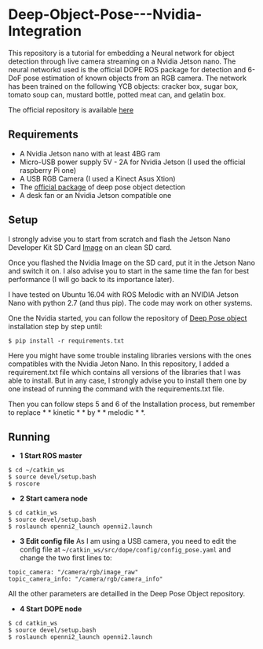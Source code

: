 # Deep-Object-Pose---Nvidia-Integration

This repository is a tutorial for embedding a Neural network for object detection through live camera streaming on a Nvidia Jetson nano.
The neural networkd used is the official DOPE ROS package for detection and 6-DoF pose estimation of known objects from an RGB camera. The network has been trained on the following YCB objects: cracker box, sugar box, tomato soup can, mustard bottle, potted meat can, and gelatin box. 

The official repository is available [here](https://github.com/NVlabs/Deep_Object_Pose)


## Requirements
 - A Nvidia Jetson nano with at least 4BG ram
 - Micro-USB power supply 5V - 2A for Nvidia Jetson (I used the official raspberry Pi one)
 - A USB RGB Camera (I used a Kinect Asus Xtion)
 - The [official package](https://github.com/NVlabs/Deep_Object_Pose) of deep pose object detection 
 - A desk fan or an Nvidia Jetson compatible one


## Setup
I strongly advise you to start from scratch and flash the Jetson Nano Developer Kit SD Card [Image](https://developer.nvidia.com/embedded/learn/get-started-jetson-nano-devkit#write) on an clean SD card.

Once you flashed the Nvidia Image on the SD card, put it in the Jetson Nano and switch it on. I also advise you to start in the same time the fan for best performance (I will go back to its importance later).

I have tested on Ubuntu 16.04 with ROS Melodic with an NVIDIA Jetson Nano with python 2.7 (and thus pip). The code may work on other systems.


One the Nvidia started, you can follow the repository of [Deep Pose object](https://github.com/NVlabs/Deep_Object_Pose) installation step by step until:

```
$ pip install -r requirements.txt
```

Here you might have some trouble instaling libraries versions with the ones compatibles with the Nvidia Jeton Nano. In this repository, I added a requirement.txt file which contains all versions of the libraries that I was able to install. But in any case, I strongly advise you to install them one by one instead of running the command with the requirements.txt file.

Then you can follow steps 5 and 6 of the Installation process, but remember to replace * * kinetic * * by * * melodic * *.


## Running

- **1 Start ROS master**
```
$ cd ~/catkin_ws
$ source devel/setup.bash
$ roscore
```

- **2 Start camera node**
```
$ cd catkin_ws
$ source devel/setup.bash
$ roslaunch openni2_launch openni2.launch
```

- **3 Edit config file**
As I am using a USB camera, you need to edit the config file at ```~/catkin_ws/src/dope/config/config_pose.yaml``` and change the two first lines to:
```
topic_camera: "/camera/rgb/image_raw"
topic_camera_info: "/camera/rgb/camera_info"
```
All the other parameters are detailled in the Deep Pose Object repository.

- **4 Start DOPE node**
```
$ cd catkin_ws
$ source devel/setup.bash
$ roslaunch openni2_launch openni2.launch
```


